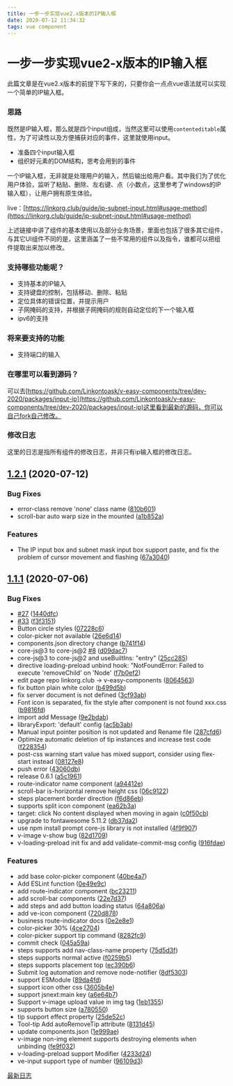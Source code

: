 ```yaml
---
title: 一步一步实现vue2.x版本的IP输入框
date: 2020-07-12 11:34:32
tags: vue component
---
```


# 一步一步实现vue2-x版本的IP输入框

此篇文章是在vue2.x版本的前提下写下来的，只要你会一点点vue语法就可以实现一个简单的IP输入框。

### 思路

既然是IP输入框，那么就是四个input组成，当然这里可以使用`contenteditable`属性，为了可读性以及方便捕获对应的事件，这里就使用input。

+ 准备四个input输入框
+ 组织好元素的DOM结构，思考会用到的事件

一个IP输入框，无非就是处理用户的输入，然后输出给用户看。其中我们为了优化用户体验，监听了粘贴、删除、左右键、点（小数点，这里参考了windows的IP输入框），让用户拥有原生体验。

live：[https://linkorg.club/guide/ip-subnet-input.html#usage-method](https://linkorg.club/guide/ip-subnet-input.html#usage-method)

上述链接中讲了组件的基本使用以及部分业务场景，里面也包括了很多其它组件，与其它UI组件不同的是，这里涵盖了一些不常用的组件以及指令，谁都可以把组件提取出来加以修改。

### 支持哪些功能呢？

+ 支持基本的IP输入
+ 支持键盘的控制，包括移动、删除、粘贴
+ 定位具体的错误位置，并提示用户
+ 子网掩码的支持，并根据子网掩码的规则自动定位的下一个输入框
+ ipv6的支持

### 将来要支持的功能

+ 支持端口的输入

### 在哪里可以看到源码？

可以去[https://github.com/Linkontoask/v-easy-components/tree/dev-2020/packages/input-ip](https://github.com/Linkontoask/v-easy-components/tree/dev-2020/packages/input-ip)这里看到最新的源码，你可以自己fork自己修改。

### 修改日志

这里的日志是指所有组件的修改日志，并非只有ip输入框的修改日志。

## [1.2.1](https://github.com/Linkontoask/v-easy-components/compare/1.1.1...1.2.1) (2020-07-12)


### Bug Fixes

* error-class remove 'none' class name ([810b601](https://github.com/Linkontoask/v-easy-components/commit/810b60150d607946f9189fdc6b46db9ba8e708cd))
* scroll-bar auto warp size in the mounted ([a1b852a](https://github.com/Linkontoask/v-easy-components/commit/a1b852adc4310ed422a80ccc8805115a947018a9))


### Features

* The IP input box and subnet mask input box support paste, and fix the problem of cursor movement and flashing ([67a3040](https://github.com/Linkontoask/v-easy-components/commit/67a3040182a8aaa5c7b967fc699a0a387c3d183e))



## [1.1.1](https://github.com/Linkontoask/v-easy-components/compare/0.5.10...1.1.1) (2020-07-06)


### Bug Fixes

* [#27](https://github.com/Linkontoask/v-easy-components/issues/27) ([1440dfc](https://github.com/Linkontoask/v-easy-components/commit/1440dfcd3c41840cbdcfe00113106a38205c0b3f))
* [#33](https://github.com/Linkontoask/v-easy-components/issues/33) ([f3f3151](https://github.com/Linkontoask/v-easy-components/commit/f3f31517ba52e303f8bb2d3933d3216abcf9188f))
* Button circle styles ([07228c6](https://github.com/Linkontoask/v-easy-components/commit/07228c6b962c34a5d41469a0837e6c2e91607785))
* color-picker not available ([26e6d14](https://github.com/Linkontoask/v-easy-components/commit/26e6d14fdeef2fc3ce0aa626e51772563705f213))
* components.json directory change ([b741f14](https://github.com/Linkontoask/v-easy-components/commit/b741f146b85d02fb8998e2e80a70a16593076138))
* core-js@3 to core-js@2 [#8](https://github.com/Linkontoask/v-easy-components/issues/8) ([d09dac7](https://github.com/Linkontoask/v-easy-components/commit/d09dac763f7e13d166b9b5c5e3dec856c2dc678a))
* core-js@3 to core-js@2 and useBuiltIns: "entry" ([25cc285](https://github.com/Linkontoask/v-easy-components/commit/25cc28543972c5c1e3147ba286bdfd1fc51ddbd2))
* directive loading-preload unbind hook: "NotFoundError: Failed to execute 'removeChild' on 'Node' ([f7b0ef2](https://github.com/Linkontoask/v-easy-components/commit/f7b0ef2c5e1409f8418ddb80f78a4057b996c8fb))
* edit page repo linkorg.club -> v-easy-components ([8064563](https://github.com/Linkontoask/v-easy-components/commit/806456339f776ab50858f330a460862daed530bb))
* fix button plain white color ([b499d5b](https://github.com/Linkontoask/v-easy-components/commit/b499d5b9e11f153cdaee75cb374334452022c52c))
* fix server document is not defined ([3cf93ab](https://github.com/Linkontoask/v-easy-components/commit/3cf93aba20d3e07aed8848e8f5a85ae14872eb4b))
* Font icon is separated, fix the style after component is not found xxx.css ([b9816fd](https://github.com/Linkontoask/v-easy-components/commit/b9816fd80273d072c0aeed09486e4f5b3ac2ace8))
* import add Message ([9e2bdab](https://github.com/Linkontoask/v-easy-components/commit/9e2bdabc57fcf1ebc1eb78b652560dac875d4388))
* libraryExport: 'default' config ([ac5b3ab](https://github.com/Linkontoask/v-easy-components/commit/ac5b3ab3f796914d460a312f9e55bd84606a22c5))
* Manual input pointer position is not updated and Rename file ([287cfd6](https://github.com/Linkontoask/v-easy-components/commit/287cfd674dae6dcf45828880247a2fea282291fa))
* Optimize automatic deletion of tip instances and increase test code ([f228354](https://github.com/Linkontoask/v-easy-components/commit/f22835437d52e7173f5469ae9848341bd812eec4))
* post-css warning start value has mixed support, consider using flex-start instead ([08127e8](https://github.com/Linkontoask/v-easy-components/commit/08127e8cb92e002ea4aae7ef474224c3b751b877))
* push error ([43060db](https://github.com/Linkontoask/v-easy-components/commit/43060db205733c4feb5afad3044f1ec11368f2b5))
* release 0.6.1 ([a5c1961](https://github.com/Linkontoask/v-easy-components/commit/a5c1961acf425aa8bc6cb8a784c321a60f54818c))
* route-indicator name component ([a94412e](https://github.com/Linkontoask/v-easy-components/commit/a94412eb83900b354bd0fb8f9d9d6d84dc4f8924))
* scroll-bar is-horizontal remove height css ([06c9122](https://github.com/Linkontoask/v-easy-components/commit/06c91227e380b43a606ffdd21e396f354244a25f))
* steps placement border direction ([f6d86eb](https://github.com/Linkontoask/v-easy-components/commit/f6d86ebf8f3d98ab5f916714b334633ef0b4a1ed))
* supports split icon component ([ea62b3a](https://github.com/Linkontoask/v-easy-components/commit/ea62b3aff381267f92426f140720b710a2f9b3f5))
* target: click No content displayed when moving in again ([c0f50cb](https://github.com/Linkontoask/v-easy-components/commit/c0f50cbd38910d947a63ba76c20aa12279666d70))
* upgrade to fontawesome 5.11.2 ([db37da2](https://github.com/Linkontoask/v-easy-components/commit/db37da21f2de0fe9b9eef88c7db4a0927bbb2995))
* use npm install prompt core-js library is not installed ([4f9f907](https://github.com/Linkontoask/v-easy-components/commit/4f9f90757d36ab63cb08f8424022f82009b59644))
* v-image v-show bug ([82d1709](https://github.com/Linkontoask/v-easy-components/commit/82d17094e11d0074608a62cebcf6568a9b3f87ba))
* v-loading-preload init fix and add validate-commit-msg config ([916fdae](https://github.com/Linkontoask/v-easy-components/commit/916fdae84b1b8097b99356d0bb5025c3c1805390))


### Features

* add base color-picker component ([40be4a7](https://github.com/Linkontoask/v-easy-components/commit/40be4a7a55652da2e36012e8b797751a88b694e6))
* Add ESLint function ([0e49e9c](https://github.com/Linkontoask/v-easy-components/commit/0e49e9cdfdb6724b7531386cbbdc06806240266e))
* add route-indicator component ([bc23211](https://github.com/Linkontoask/v-easy-components/commit/bc23211359703a740d2de516bcb9f107eaaf3387))
* add scroll-bar components ([22e7d37](https://github.com/Linkontoask/v-easy-components/commit/22e7d379cb48583266a582b42b1826e64b0e2fb2))
* add steps and add button loading status ([64a806a](https://github.com/Linkontoask/v-easy-components/commit/64a806a69c92e52684117889e28a7f7f4479afb5))
* add ve-icon component ([720d878](https://github.com/Linkontoask/v-easy-components/commit/720d878311403a0f057a4d95b35444b89afcfa92))
* business route-indicator docs ([0e2e8e1](https://github.com/Linkontoask/v-easy-components/commit/0e2e8e1ddbe9e66ed1822ccae814f0323b4acf62))
* color-picker 30% ([4ce2704](https://github.com/Linkontoask/v-easy-components/commit/4ce270458c23185ccbab79e6a073f44baf593e78))
* color-picker support tip command ([8282fc9](https://github.com/Linkontoask/v-easy-components/commit/8282fc9553a0c1492332c4fcf18202c427a1d555))
* commit check ([045a59a](https://github.com/Linkontoask/v-easy-components/commit/045a59a05fd02f97228be83589bb0d7b80217b62))
* steps supports add nav-class-name property ([75d5d3f](https://github.com/Linkontoask/v-easy-components/commit/75d5d3fe7bf4089d84854e04bb43d937784f13bb))
* steps supports normal active ([f0259b5](https://github.com/Linkontoask/v-easy-components/commit/f0259b5f287c0f6a2642516996ec2df4015cb4fc))
* steps supports placement top ([ec390b6](https://github.com/Linkontoask/v-easy-components/commit/ec390b6c608712cbc93f0706952149637dcf85aa))
* Submit log automation and remove node-notifier ([8df5303](https://github.com/Linkontoask/v-easy-components/commit/8df5303926b3e8bf5f19783b18715fbd42c9ce89))
* support ESModule ([89da4fd](https://github.com/Linkontoask/v-easy-components/commit/89da4fdbcaeb2dfd761b58150163e66ad10ba161))
* support icon other css ([3605b4e](https://github.com/Linkontoask/v-easy-components/commit/3605b4ee7a63e4ee8138a4500a9b606a8b9dd4f3))
* support jsnext:main key ([a6e64b7](https://github.com/Linkontoask/v-easy-components/commit/a6e64b75f980e356b2df9e3867175ba9c5afec49))
* Support v-image upload value in img tag ([1eb1355](https://github.com/Linkontoask/v-easy-components/commit/1eb1355f23ecd05644b354d0ebc2d7653441388b))
* supports button size ([a780550](https://github.com/Linkontoask/v-easy-components/commit/a78055047fc852ae2584a1ca13556098e75ead55))
* tip support effect property ([25de52c](https://github.com/Linkontoask/v-easy-components/commit/25de52c4131481df494e9aa9b48a6d5a71f4ed40))
* Tool-tip Add autoRemoveTip attribute ([8131d45](https://github.com/Linkontoask/v-easy-components/commit/8131d45d09ef8dcb6041c1fb18321bf56093780d))
* update components.json ([1e999ae](https://github.com/Linkontoask/v-easy-components/commit/1e999aeeceb0700363a380611a6f0c078ff73d1a))
* v-image non-img element supports destroying elements when unbinding ([fe9f032](https://github.com/Linkontoask/v-easy-components/commit/fe9f032c061a5c486267198a02b58bc205992617))
* v-loading-preload support Modifier ([4233d24](https://github.com/Linkontoask/v-easy-components/commit/4233d24c62ec78d6742e98a4decf902d668420b3))
* ve-input support type of number ([96109d3](https://github.com/Linkontoask/v-easy-components/commit/96109d344e072468fbc13d033c72b505592c9dc4))


[最新日志](https://github.com/Linkontoask/v-easy-components/blob/dev-2020/CHANGELOG.md#121-2020-07-12)